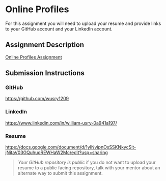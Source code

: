 # Online Profiles
For this assignment you will need to upload your resume and provide links to your GitHub account and your LinkedIn account.

## Assignment Description
[Online Profiles Assignment](https://education.launchcode.org/liftoff/modules/assignments/online-profiles)

## Submission Instructions
 
### GitHub
https://github.com/wusry1209 
### LinkedIn
https://www.linkedin.com/in/william-usry-0a941a197/
### Resume
https://docs.google.com/document/d/1ylNvipnOsSSKNkycSit-jNitaV03GQuhuoREWHaW2Mc/edit?usp=sharing

> *Your GitHub repository is public* if you do not want to upload your resume to a public facing repository, talk with your mentor about an alternate way to submit this assignment.
